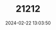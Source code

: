 ---
title: "21212"
category: "Sylvilagus transitionalis"
draft: false
date: 2024-02-22 13:03:50
languages:
  English: ["Wood Rabbit", "New England Cottontail"]
---